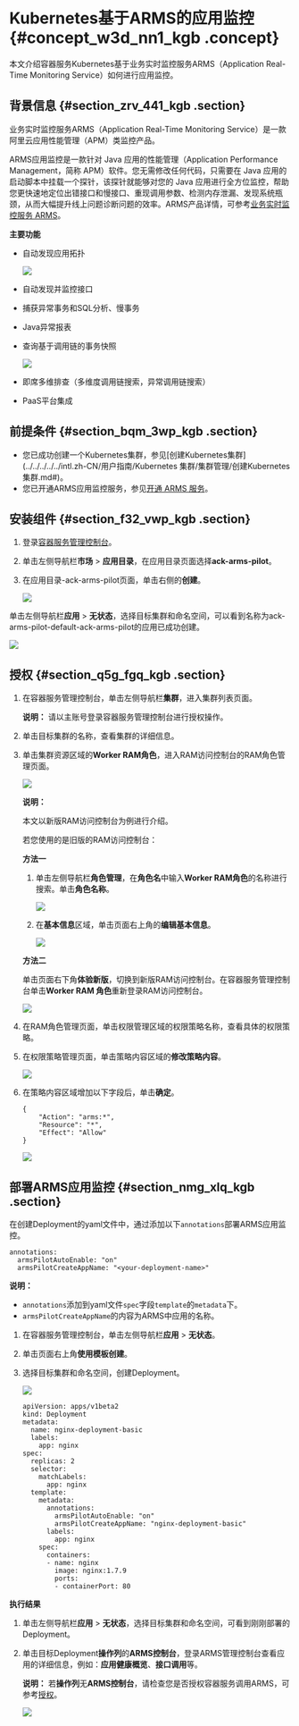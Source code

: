 # Kubernetes基于ARMS的应用监控 {#concept_w3d_nn1_kgb .concept}

本文介绍容器服务Kubernetes基于业务实时监控服务ARMS（Application Real-Time Monitoring Service）如何进行应用监控。

## 背景信息 {#section_zrv_441_kgb .section}

业务实时监控服务ARMS（Application Real-Time Monitoring Service）是一款阿里云应用性能管理（APM）类监控产品。

ARMS应用监控是一款针对 Java 应用的性能管理（Application Performance Management，简称 APM）软件。您无需修改任何代码，只需要在 Java 应用的启动脚本中挂载一个探针，该探针就能够对您的 Java 应用进行全方位监控，帮助您更快速地定位出错接口和慢接口、重现调用参数、检测内存泄漏、发现系统瓶颈，从而大幅提升线上问题诊断问题的效率。ARMS产品详情，可参考[业务实时监控服务 ARMS](https://help.aliyun.com/product/34364.html)。

**主要功能**

-   自动发现应用拓扑

    ![](http://static-aliyun-doc.oss-cn-hangzhou.aliyuncs.com/assets/img/92331/154812420537130_zh-CN.png)

-   自动发现并监控接口
-   捕获异常事务和SQL分析、慢事务
-   Java异常报表
-   查询基于调用链的事务快照

    ![](http://static-aliyun-doc.oss-cn-hangzhou.aliyuncs.com/assets/img/92331/154812420537131_zh-CN.png)

-   即席多维排查（多维度调用链搜索，异常调用链搜索）
-   PaaS平台集成

## 前提条件 {#section_bqm_3wp_kgb .section}

-   您已成功创建一个Kubernetes集群，参见[创建Kubernetes集群](../../../../../intl.zh-CN/用户指南/Kubernetes 集群/集群管理/创建Kubernetes集群.md#)。
-   您已开通ARMS应用监控服务，参见[开通 ARMS 服务](https://help.aliyun.com/document_detail/65257.html)。

## 安装组件 {#section_f32_vwp_kgb .section}

1.  登录[容器服务管理控制台](https://cs.console.aliyun.com)。
2.  单击左侧导航栏**市场** \> **应用目录**，在应用目录页面选择**ack-arms-pilot**。
3.  在应用目录-ack-arms-pilot页面，单击右侧的**创建**。

    ![](http://static-aliyun-doc.oss-cn-hangzhou.aliyuncs.com/assets/img/92331/154812420537035_zh-CN.png)


单击左侧导航栏**应用** \> **无状态**，选择目标集群和命名空间，可以看到名称为ack-arms-pilot-default-ack-arms-pilot的应用已成功创建。

![](http://static-aliyun-doc.oss-cn-hangzhou.aliyuncs.com/assets/img/92331/154812420537071_zh-CN.png)

## 授权 {#section_q5g_fgq_kgb .section}

1.  在容器服务管理控制台，单击左侧导航栏**集群**，进入集群列表页面。

    **说明：** 请以主账号登录容器服务管理控制台进行授权操作。

2.  单击目标集群的名称，查看集群的详细信息。
3.  单击集群资源区域的**Worker RAM角色**，进入RAM访问控制台的RAM角色管理页面。

    ![](http://static-aliyun-doc.oss-cn-hangzhou.aliyuncs.com/assets/img/92331/154812420537044_zh-CN.png)

    **说明：** 

    本文以新版RAM访问控制台为例进行介绍。

    若您使用的是旧版的RAM访问控制台：

    **方法一**

    1.  单击左侧导航栏**角色管理**，在**角色名**中输入**Worker RAM角色**的名称进行搜索。单击**角色名称**。

        ![](http://static-aliyun-doc.oss-cn-hangzhou.aliyuncs.com/assets/img/92331/154812420537085_zh-CN.png)

    2.  在**基本信息**区域，单击页面右上角的**编辑基本信息**。

        ![](http://static-aliyun-doc.oss-cn-hangzhou.aliyuncs.com/assets/img/92331/154812420537088_zh-CN.png)

    **方法二**

    单击页面右下角**体验新版**，切换到新版RAM访问控制台。在容器服务管理控制台单击**Worker RAM 角色**重新登录RAM访问控制台。

    ![](http://static-aliyun-doc.oss-cn-hangzhou.aliyuncs.com/assets/img/92331/154812420537079_zh-CN.png)

4.  在RAM角色管理页面，单击权限管理区域的权限策略名称，查看具体的权限策略。
5.  在权限策略管理页面，单击策略内容区域的**修改策略内容**。

    ![](http://static-aliyun-doc.oss-cn-hangzhou.aliyuncs.com/assets/img/92331/154812420537053_zh-CN.png)

6.  在策略内容区域增加以下字段后，单击**确定**。

    ```
    {
        "Action": "arms:*",
        "Resource": "*",
        "Effect": "Allow"
    }
    ```

    ![](http://static-aliyun-doc.oss-cn-hangzhou.aliyuncs.com/assets/img/92331/154812420537054_zh-CN.png)


## 部署ARMS应用监控 {#section_nmg_xlq_kgb .section}

在创建Deployment的yaml文件中，通过添加以下`annotations`部署ARMS应用监控。

```
annotations:
  armsPilotAutoEnable: "on"
  armsPilotCreateAppName: "<your-deployment-name>"
```

**说明：** 

-   `annotations`添加到yaml文件`spec`字段`template`的`metadata`下。
-   `armsPilotCreateAppName`的内容为ARMS中应用的名称。

1.  在容器服务管理控制台，单击左侧导航栏**应用** \> **无状态**。
2.  单击页面右上角**使用模板创建**。
3.  选择目标集群和命名空间，创建Deployment。

    ![](http://static-aliyun-doc.oss-cn-hangzhou.aliyuncs.com/assets/img/92331/154812420537055_zh-CN.png)

    ```
    apiVersion: apps/v1beta2 
    kind: Deployment
    metadata:
      name: nginx-deployment-basic
      labels:
        app: nginx
    spec:
      replicas: 2
      selector:
        matchLabels:
          app: nginx
      template:
        metadata:
          annotations:
            armsPilotAutoEnable: "on"
            armsPilotCreateAppName: "nginx-deployment-basic"
          labels:
            app: nginx
        spec:
          containers:
          - name: nginx
            image: nginx:1.7.9 
            ports:
            - containerPort: 80
    ```


**执行结果**

1.  单击左侧导航栏**应用** \> **无状态**，选择目标集群和命名空间，可看到刚刚部署的Deployment。
2.  单击目标Deployment**操作列**的**ARMS控制台**，登录ARMS管理控制台查看应用的详细信息，例如：**应用健康概览**、**接口调用**等。

    **说明：** 若**操作列**无**ARMS控制台**，请检查您是否授权容器服务调用ARMS，可参考[授权](#section_q5g_fgq_kgb)。

    ![](http://static-aliyun-doc.oss-cn-hangzhou.aliyuncs.com/assets/img/92331/154812420537099_zh-CN.png)


